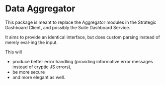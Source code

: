 # Data Aggregator

This package is meant to replace the Aggregator modules in the Strategic Dashboard Client, and possibly
the Suite Dashboard Service.

It aims to provide an identical interface, but does custom parsing instead of merely eval-ing the input.

This will 
 * produce better error handling (providing informative error messages instead of cryptic JS errors),
 * be more secure
 * and more elegant as well.
